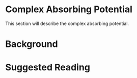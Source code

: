 # Complex Absorbing Potential

This section will describe the complex absorbing potential.


# Background

# Suggested Reading